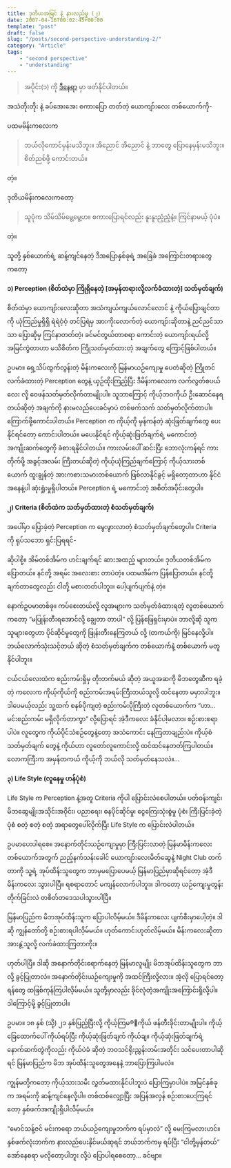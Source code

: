 ```yaml
---
title: ဒုတိယအမြင် နဲ့ နားလည်မှု (၂)
date: 2007-04-16T00:02:45+00:00
template: "post"  
draft: false  
slug: "/posts/second-perspective-understanding-2/"  
category: "Article"
tags:
    - "second perspective"
    - "understanding"
---
```

> အပိုင်း(၁) ကို [ဒီနေရာ](https://thantzinoo.net/posts/second-perspective-understanding-1/) မှာ ဖတ်နိုင်ပါတယ်။

အသံတိုးတိုး နဲ့ ခပ်အေးအေး စကားပြော တတ်တဲ့ ယောကျာ်းလေး တစ်ယောက်ကို-

ပထမမိန်းကလေးက

> ဘယ်လိုကောင်မှန်းမသိဘူး။ အိညောင် အိညောင် နဲ့ ဘာတွေ ပြောနေမှန်းမသိဘူး။ စိတ်ညစ်ဖို့ ကောင်းတယ်။

တဲ့။

ဒုတိယမိန်းကလေးကတော့

> သူပုံက သိမ်သိမ်မွေ့မွေ့ဟ။ စကားပြောရင်လည်း နူးနူးညံ့ညံ့နဲ့။ ကြင်နာမယ့် ပုံပဲ။

တဲ့။

သူတို့ နှစ်ယောက်ရဲ့ ဆန့်ကျင်နေတဲ့ ဒီအပြောနှစ်ခုရဲ့ အခြေခံ အကြောင်းတရားတွေကတော့

**၁) Perception (စိတ်ထဲမှာ ကြိုရှိနေတဲ့ [အမှန်တရားလို့လက်ခံထားတဲ့] သတ်မှတ်ချက်)**

စိတ်ထဲမှာ ယောကျာ်းလေးဆိုတာ အသံကျယ်ကျယ်လောင်လောင် နဲ့ ကိုယ်ပြောချင်တာကို ယုံကြည်မှုရှိရှိ ရဲရဲဝံ့ဝံ့ တင်ပြရဲမှ အားကိုးလောက်တဲ့ ယောကျာ်းဆိုတာနဲ့ ညင်ညင်သာသာ ပြောဆိုမှ ကြင်နာတတ်တဲ့၊ ခင်မင်တွယ်တာစရာ ကောင်းတဲ့ ယောကျာ်းရယ်လို့ အမြင်ကွဲတာဟာ မသိစိတ်က ကြိုသတ်မှတ်ထားတဲ့ အချက်တွေ ကြောင့်ဖြစ်ပါတယ်။

ဥပမာ။ ရှေ့သိပ်ထွက်လွန်းတဲ့ မိန်းကလေးကို မြန်မာယဉ်ကျေးမှု ပေတံဆိုတဲ့ ကြိုတင်လက်ခံထားတဲ့ Perception တွေနဲ့ ယှဉ်ထိုးကြည့်ပြီး ဒီမိန်းကလေးက လက်လွတ်စပယ်လေး လို့ ဝေဖန်သတ်မှတ်လိုက်တာမျိုးပါ။ သူဘာကြောင့် ကိုယ့်ဘဝကိုယ် ဦးဆောင်နေရတယ်ဆိုတဲ့ အချက်ကို နားမလည်ပေးခင်မှာပဲ တစ်ဖက်သက် သတ်မှတ်လိုက်တာပါ။ ကြောက်ဖို့ကောင်းပါတယ်။ Perception က ကိုယ့်ကို မှန်ကန်တဲ့ ဆုံးဖြတ်ချက်တွေ ပေးနိုင်ရင်တော့ ကောင်းပါတယ်။ မပေးနိုင်ရင် ကိုယ့်ဆုံးဖြတ်ချက်ရဲ့ မကောင်းတဲ့ အကျိုးဆက်တွေကို ခံစားရနိုင်ပါတယ်။ ကားလမ်းပေါ် ဆင်းပြီး ဘောလုံးကန်ရင် ကားတိုက်ဖို့ အခွင့်အလမ်း ကြီးတယ်ဆိုတဲ့ ကိုယ့်ယုံကြည်ချက်ကြောင့် ကိုယ့်သားတစ်ယောက် ထူးချွန်တဲ့ အားကစားသမားတစ်ယောက် ဖြစ်လာနိုင်ခွင့် မရှိတော့တာဟာ နိုင်ငံအနေနဲ့ပါ ဆုံးရှုံးမှုရှိပါတယ်။ Perception ရဲ့ မကောင်းတဲ့ အစိတ်အပိုင်းတွေပါ။

**၂) Criteria (စိတ်ထဲက သတ်မှတ်ထားတဲ့ စံသတ်မှတ်ချက်)**

အပေါ်မှာ ပြောခဲ့တဲ့ Perception က မွေးဖွားလာတဲ့ စံသတ်မှတ်ချက်တွေပါ။ Criteria ကို ရုပ်သဘော ရှင်းပြရရင်-

ဆိုပါစို့။ အိမ်တစ်အိမ်က ဟင်းချက်ရင် ဆားအထည့် များတယ်။ ဒုတိယတစ်အိမ်က ပြောတယ်။ နင်တို့ အရမ်း အလေးစား တာပဲတဲ့။ ပထမအိမ်က ပြန်ပြောတယ်။ နင်တို့ချက်တာတွေလည်း ငါတို့ မစားတတ်ပါဘူး။ ပေါ့ပျက်ပျက်နဲ့ တဲ့။

နောက်ဥပမာတစ်ခု။ ကပ်စေးတယ်လို့ လူအများက သတ်မှတ်ခံထားရတဲ့ လူတစ်ယောက်ကတော့ “မပြုန်းတီးရအောင်လို့ ချွေတာ တာပါ” လို့ ပြန်ဖြေရှင်းမှာပဲ။ ဘာလို့ဆို သူက သူများတွေဟာ ပိုင်ဆိုင်မှုတွေကို ဖြုန်းတီးနေကြတယ် လို့ (တကယ်ကို) မြင်နေလို့ပါ။ ဘယ်လောက်သုံးသင့်တယ် ဆိုတဲ့ စံသတ်မှတ်ချက်က တစ်ယောက်နဲ့ တစ်ယောက် မတူနိုင်ပါဘူး။

ငယ်ငယ်လေးထဲက စည်းကမ်းရှိမှ တိုးတက်မယ် ဆိုတဲ့ အယူအဆကို မိဘတွေဆီက ရခဲ့တဲ့ ကလေးက ကိုယ့်ကိုယ်ကို စည်းကမ်းအရမ်းကြီးတယ်သူလို့ ထင်နေတာ မမှားပါဘူး။ ဒါပေမယ့်လည်း သူ့ထက် စနစ်ပိုကျတဲ့ စည်းကမ်းပိုကြီးတဲ့ လူတစ်ယောက်က “ဟာ… မင်းစည်းကမ်း မရှိလိုက်တာကွာ” လို့ပြောရင် အဲ့ဒီကလေး ခံနိုင်ပါ့မလား။ စဉ်းစားစရာ ပါပဲ။ လူတွေက ကိုယ်ပိုင်သံစဉ်တွေနဲ့တော့ အသံကောင်း နေကြတာချည်းပဲ။ ကိုယ့်စံသတ်မှတ်ချက် တွေနဲ့ ကိုယ်ဟာ လူတော်လူကောင်းလို့ ထင်ထင်နေတတ်ကြပါတယ်။ လောကကြီးက အမှန်တကယ် ကိုယ့်ကို ဘယ်လို သတ်မှတ်နေသလဲ။…

**၃) Life Style (လူနေမှု ဟန်ပုံစံ)**

Life Style က Perception နဲ့အတူ Criteria ကိုပါ ပြောင်းလဲစေပါတယ်။ ပတ်ဝန်းကျင်၊ မိဘဆွေမျိုးအသိုင်းအဝိုင်း၊ ပညာရေး၊ ဓနပိုင်ဆိုင်မှု၊ ငွေကြေးသုံးစွဲမှု ပုံစံ၊ ကြီးပြင်းခဲ့တဲ့ ပုံစံ စတဲ့ စတဲ့ စတဲ့ အရာတွေပေါ်လိုက်ပြီး Life Style က ပြောင်းလဲပါတယ်။

ဥပမာပေးပါရစေ။ အနောက်တိုင်းယဉ်ကျေးမှုမှာ ကြီးပြင်းလာတဲ့ မြန်မာမိန်းကလေး တစ်ယောက်အတွက် ညည့်နက်သန်းခေါင် ယောကျာ်းလေးမိတ်ဆွေနဲ့ Night Club တက်တာကို သူ့ရဲ့ အုပ်ထိန်းသူတွေက ဘာမှမပြောပေမယ့် မြန်မာပြည်မှာဆိုရင်တော့ အဲ့ဒီမိန်းကလေး သွားပါပြီ။ ရစရာတောင် မကျန်လောက်ပါဘူး။ ဒါကတော့ ယဉ်ကျေးမှုတွန်းတိုက်ခြင်းလဲ တစိတ်တဒေသပါသွားပါပြီ။

မြန်မာပြည်က မိဘအုပ်ထိန်းသူက ပြောပါလိမ့်မယ်။ ဒီမိန်းကလေး ပျက်စီးမှာပေါ့တဲ့။ ဒါဆို ကျွန်တော်တို့ စဉ်းစားရပါလိ့မ်မယ်။ ဟုတ်ကောင်းဟုတ်လိမ့်မယ်။ မိန်းကလေးဆိုတာ အားနွဲ့သူလို့ လက်ခံထားကြတာကိုး။

ဟုတ်ပါပြီ။ ဒါဆို အနောက်တိုင်းရောက်နေတဲ့ မြန်မာလူမျိုး မိဘအုပ်ထိန်းသူတွေက ဘာလို့ ခွင့်ပြုတာလဲ။ အနောက်တိုင်းယဉ်ကျေးမှုကို အထင်ကြီးလို့လား။ အဲ့လို ပြောရင်တော့ ရန်တွေ ထဖြစ်ကုန်ကြပါလိ့မ်မယ်။ သူတို့မှာလည်း ခိုင်လုံတဲ့အကျိုးအကြောင်းရှိလို့ပါ။ ဒါကြောင့်မို့ ခွင့်ပြုတာပါ။

ဥပမာ။ ၁၈ နှစ် (သို့) ၂၁ နှစ်ပြည့်ပြီးလို့ ကိုယ့်ကြမ®ာကိုယ် ဖန်တီးခိုင်းတာမျိုးပါ။ ကိုယ့်ခြေထောက်ပေါ် ကိုယ်ရပ်ပြီး ကိုယ့်ဆုံးဖြတ်ချက် ကိုယ်ချ။ ကိုယ့်ဆုံးဖြတ်ချက်ရဲ့ နောက်ဆက်တွဲကိုလည်း ကိုယ်ပဲခံ ဆိုတဲ့ ဘဝသင်ရိုးညွှန်းတမ်းအတိုင်း သင်ပေးတာပါဆိုရင် မြန်မာပြည်က မိဘ အုပ်ထိန်းသူတွေအနေနဲ့ ဘာပြောကြပါမလဲ။

ကျွန်မတို့ကတော့ ကိုယ့်သားသမီး လွှတ်မထားနိုင်ပါဘူးပဲ ပြောကြမှာပါပဲ။ အမြင်နှစ်ခုက အရမ်းကို ဆန့်ကျင်နေလို့ပါ။ တစ်ထစ်လျှော့ပြီး အပြန်အလှန် စဉ်းစားပေးကြရင်တော့ နှစ်ဖက်အကျိုးရှိပါလိမ့်မယ်။

“မောင်သန့်ဇင် မင်းကရော ဘယ်ယဉ်ကျေးမှုဘက်က ရပ်မှာလဲ” လို့ မေးကြမလားဟင်။ နှစ်ဖက်လုံးဘက်က နားလည်ပေးနိုင်မယ်ဆုရင် ဘယ်ဘက်ကမှ ရပ်ပြီး “ငါတို့မှန်တယ်” အော်နေစရာ မလိုတော့ပါဘူး လို့ပဲ ပြောပါရစေတော့… ခင်ဗျာ။
